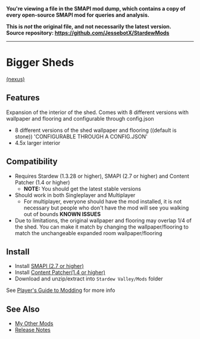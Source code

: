 **You're viewing a file in the SMAPI mod dump, which contains a copy of every open-source SMAPI mod
for queries and analysis.**

**This is _not_ the original file, and not necessarily the latest version.**  
**Source repository: https://github.com/JessebotX/StardewMods**

----

# Bigger Sheds
[(nexus)](https://www.nexusmods.com/stardewvalley/mods/2816)

## Features
Expansion of the interior of the shed. Comes with 8 different versions with wallpaper and flooring and configurable through config.json 

- 8 different versions of the shed wallpaper and flooring ((default is stone)) 'CONFIGURABLE THROUGH A CONFIG.JSON'
- 4.5x larger interior

## Compatibility
- Requires Stardew (1.3.28 or higher), SMAPI (2.7 or higher) and Content Patcher (1.4 or higher)
  - **NOTE:** You should get the latest stable versions
- Should work in both Singleplayer and Multiplayer
  - For multiplayer, everyone should have the mod installed, it is not necessary but people who don't have the mod will see you walking out of bounds
**KNOWN ISSUES**
- Due to limitations, the original wallpaper and flooring may overlap 1/4 of the shed. You can make it match by changing the wallpaper/flooring to match the unchangeable expanded room wallpaper/flooring

## Install
- Install [SMAPI (2.7 or higher)](https://www.nexusmods.com/stardewvalley/mods/2400)
- Install [Content Patcher(1.4 or higher)](https://www.nexusmods.com/stardewvalley/mods/1915)
- Download and unzip/extract into ```Stardew Valley/Mods``` folder

See [Player's Guide to Modding](https://stardewvalleywiki.com/Modding:Player_Guide/Getting_Started) for more info

## See Also
- [My Other Mods](https://www.nexusmods.com/users/55529772?tab=user+files)
- [Release Notes](https://github.com/JessebotX/StardewMods/blob/master/.ContentPackMods/%5BCP%5D%20BiggerSheds/changelog.md)
